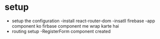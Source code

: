 # setup
 - setup the configuration
 -install react-router-dom
 -insatll firebase
 -app component ko firbase component me wrap karte hai
- routing setup
 -RegisterForm component created